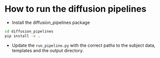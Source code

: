 # How to run the diffusion pipelines

- Install the diffusion_pipelines package

```bash
cd diffusion_pipelines
pip install -e .
```

- Update the ` run_pipeline.py ` with the correct paths to the subject data, templates and the output directory.
